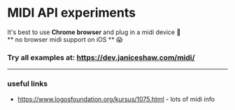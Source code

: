 # MIDI API experiments
It's best to use **Chrome browser** and plug in a midi device 🧐  
** no browser midi support on iOS ** 😱

### Try all examples at: https://dev.janiceshaw.com/midi/

---

### useful links
- https://www.logosfoundation.org/kursus/1075.html - lots of midi info
